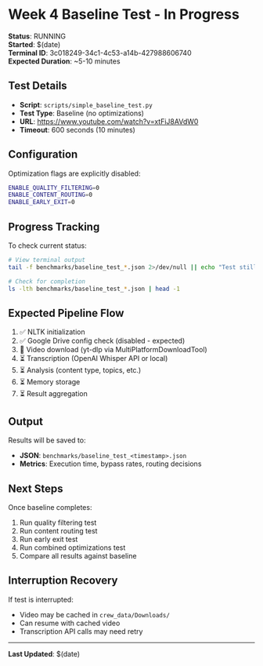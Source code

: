 # Week 4 Baseline Test - In Progress

**Status**: RUNNING  
**Started**: $(date)  
**Terminal ID**: 3c018249-34c1-4c53-a14b-427988606740  
**Expected Duration**: ~5-10 minutes

## Test Details

- **Script**: `scripts/simple_baseline_test.py`
- **Test Type**: Baseline (no optimizations)
- **URL**: <https://www.youtube.com/watch?v=xtFiJ8AVdW0>
- **Timeout**: 600 seconds (10 minutes)

## Configuration

Optimization flags are explicitly disabled:

```bash
ENABLE_QUALITY_FILTERING=0
ENABLE_CONTENT_ROUTING=0
ENABLE_EARLY_EXIT=0
```

## Progress Tracking

To check current status:

```bash
# View terminal output
tail -f benchmarks/baseline_test_*.json 2>/dev/null || echo "Test still running..."

# Check for completion
ls -lth benchmarks/baseline_test_*.json | head -1
```

## Expected Pipeline Flow

1. ✅ NLTK initialization
2. ✅ Google Drive config check (disabled - expected)
3. 🔄 Video download (yt-dlp via MultiPlatformDownloadTool)
4. ⏳ Transcription (OpenAI Whisper API or local)
5. ⏳ Analysis (content type, topics, etc.)
6. ⏳ Memory storage
7. ⏳ Result aggregation

## Output

Results will be saved to:

- **JSON**: `benchmarks/baseline_test_<timestamp>.json`
- **Metrics**: Execution time, bypass rates, routing decisions

## Next Steps

Once baseline completes:

1. Run quality filtering test
2. Run content routing test
3. Run early exit test
4. Run combined optimizations test
5. Compare all results against baseline

## Interruption Recovery

If test is interrupted:

- Video may be cached in `crew_data/Downloads/`
- Can resume with cached video
- Transcription API calls may need retry

---
**Last Updated**: $(date)

